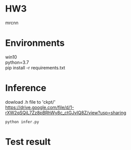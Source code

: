 # HW3
 mrcnn

# Environments
win10<br>
python=3.7<br>
pip install -r requirements.txt<br>

# Inference<br>
dowload .h file to 'ckpt/' <br>
https://drive.google.com/file/d/1-rXW2qSQjL7Zz8pBRhWy8c_ctGJvIQ8Z/view?usp=sharing
```
python infer.py
```

# Test result
